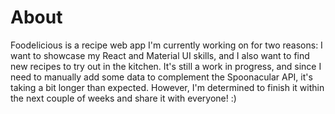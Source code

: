 # About

Foodelicious is a recipe web app I'm currently working on for two reasons: I want to showcase my React and Material UI skills, and I also want to find new recipes to try out in the kitchen. It's still a work in progress, and since I need to manually add some data to complement the Spoonacular API, it's taking a bit longer than expected. However, I'm determined to finish it within the next couple of weeks and share it with everyone! :)
